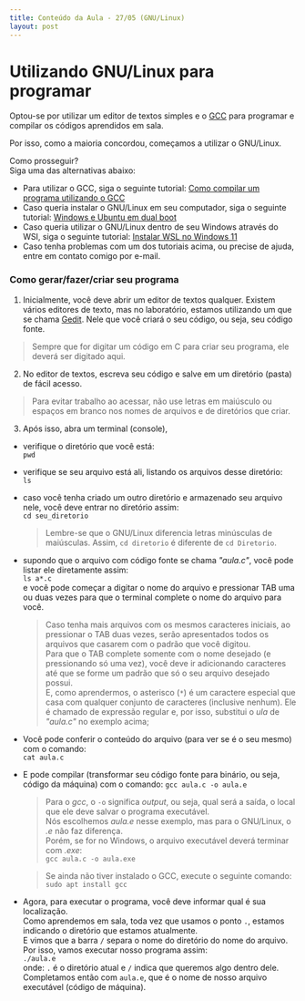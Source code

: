 ```yaml
---
title: Conteúdo da Aula - 27/05 (GNU/Linux)
layout: post
---
```


# Utilizando GNU/Linux para programar

Optou-se por utilizar um editor de textos simples e o [GCC](https://pt.wikipedia.org/wiki/GNU_Compiler_Collection) para programar e compilar os códigos aprendidos em sala.

Por isso, como a maioria concordou, começamos a utilizar o GNU/Linux.

Como prosseguir?<br>
Siga uma das alternativas abaixo:
* Para utilizar o GCC, siga o seguinte tutorial: [Como compilar um programa utilizando o GCC](https://pt.wikihow.com/Compilar-um-Programa-Usando-o-Compilador-GNU-(GCC))
* Caso queria instalar o GNU/Linux em seu computador, siga o seguinte tutorial: [Windows e Ubuntu em dual boot](https://www.youtube.com/watch?v=lUKpbJv6rQ0)
* Caso queria utilizar o GNU/Linux dentro de seu Windows através do WSI, siga o seguinte tutorial: [Instalar WSL no Windows 11](https://www.youtube.com/watch?v=mKkJnAcX570)
* Caso tenha problemas com um dos tutoriais acima, ou precise de ajuda, entre em contato comigo por e-mail.

### Como gerar/fazer/criar seu programa
1. Inicialmente, você deve abrir um editor de textos qualquer. Existem vários editores de texto, mas no laboratório, estamos utilizando um que se chama [Gedit](https://wiki.gnome.org/Apps/Gedit). Nele que você criará o seu código, ou seja, seu código fonte.
> Sempre que for digitar um código em C para criar seu programa, ele deverá ser digitado aqui.
2. No editor de textos, escreva seu código e salve em um diretório (pasta) de fácil acesso.
> Para evitar trabalho ao acessar, não use letras em maiúsculo ou espaços em branco nos nomes de arquivos e de diretórios que criar.
3. Após isso, abra um terminal (console),
 * verifique o diretório que você está:<br>
   ```pwd```
 * verifique se seu arquivo está ali, listando os arquivos desse diretório:<br>
   ```ls```
 * caso você tenha criado um outro diretório e armazenado seu arquivo nele, você deve entrar no diretório assim:<br>
   ```cd seu_diretorio```
   > Lembre-se que o GNU/Linux diferencia letras minúsculas de maiúsculas. Assim, ```cd diretorio``` é diferente de ```cd Diretorio```.
 * supondo que o arquivo com código fonte se chama *"aula.c"*, você pode listar ele diretamente assim:<br>
   ```ls a*.c```<br>
   e você pode começar a digitar o nome do arquivo e pressionar TAB uma ou duas vezes para que o terminal complete o nome do arquivo para você.
   > Caso tenha mais arquivos com os mesmos caracteres iniciais, ao pressionar o TAB duas vezes, serão apresentados todos os arquivos que casarem com o padrão que você digitou.
   <br>Para que o TAB complete somente com o nome desejado (e pressionando só uma vez), você deve ir adicionando caracteres até que se forme um padrão que só o seu arquivo desejado possui.
   <br>E, como aprendermos, o asterisco (```*```) é um caractere especial que casa com qualquer conjunto de caracteres (inclusive nenhum). Ele é chamado de expressão regular e, por isso, substitui o *ula* de *"aula.c"* no exemplo acima;
 * Você pode conferir o conteúdo do arquivo (para ver se é o seu mesmo) com o comando:<br>
   ```cat aula.c```
 * E pode compilar (transformar seu código fonte para binário, ou seja, código da máquina) com o comando:
   ```gcc aula.c -o aula.e```<br>
   > Para o *gcc*, o ```-o``` significa *output*, ou seja, qual será a saída, o local que ele deve salvar o programa executável.
   <br>Nós escolhemos *aula.e* nesse exemplo, mas para o GNU/Linux, o *.e* não faz diferença.
   <br>Porém, se for no Windows, o arquivo executável deverá terminar com *.exe*:
   <br>```gcc aula.c -o aula.exe```
   
   > Se ainda não tiver instalado o GCC, execute o seguinte comando:
   > <br>```sudo apt install gcc```
 * Agora, para executar o programa, você deve informar qual é sua localização.<br>
   Como aprendemos em sala, toda vez que usamos o ponto ```.```, estamos indicando o diretório que estamos atualmente.<br>
   E vimos que a barra ```/``` separa o nome do diretório do nome do arquivo. Por isso, vamos executar nosso programa assim:<br>
   ```./aula.e```<br>
   onde: ```.``` é o diretório atual e ```/``` indica que queremos algo dentro dele. Completamos então com ```aula.e```, que é o nome de nosso arquivo executável (código de máquina).
